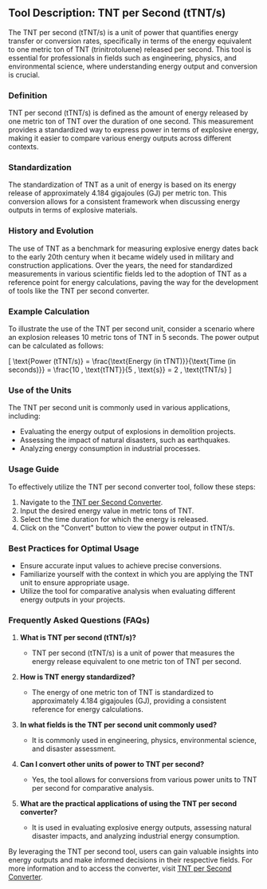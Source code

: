 ## Tool Description: TNT per Second (tTNT/s)

The TNT per second (tTNT/s) is a unit of power that quantifies energy transfer or conversion rates, specifically in terms of the energy equivalent to one metric ton of TNT (trinitrotoluene) released per second. This tool is essential for professionals in fields such as engineering, physics, and environmental science, where understanding energy output and conversion is crucial.

### Definition
TNT per second (tTNT/s) is defined as the amount of energy released by one metric ton of TNT over the duration of one second. This measurement provides a standardized way to express power in terms of explosive energy, making it easier to compare various energy outputs across different contexts.

### Standardization
The standardization of TNT as a unit of energy is based on its energy release of approximately 4.184 gigajoules (GJ) per metric ton. This conversion allows for a consistent framework when discussing energy outputs in terms of explosive materials.

### History and Evolution
The use of TNT as a benchmark for measuring explosive energy dates back to the early 20th century when it became widely used in military and construction applications. Over the years, the need for standardized measurements in various scientific fields led to the adoption of TNT as a reference point for energy calculations, paving the way for the development of tools like the TNT per second converter.

### Example Calculation
To illustrate the use of the TNT per second unit, consider a scenario where an explosion releases 10 metric tons of TNT in 5 seconds. The power output can be calculated as follows:

\[ \text{Power (tTNT/s)} = \frac{\text{Energy (in tTNT)}}{\text{Time (in seconds)}} = \frac{10 \, \text{tTNT}}{5 \, \text{s}} = 2 \, \text{tTNT/s} \]

### Use of the Units
The TNT per second unit is commonly used in various applications, including:
- Evaluating the energy output of explosions in demolition projects.
- Assessing the impact of natural disasters, such as earthquakes.
- Analyzing energy consumption in industrial processes.

### Usage Guide
To effectively utilize the TNT per second converter tool, follow these steps:
1. Navigate to the [TNT per Second Converter](https://www.inayam.co/unit-converter/power).
2. Input the desired energy value in metric tons of TNT.
3. Select the time duration for which the energy is released.
4. Click on the "Convert" button to view the power output in tTNT/s.

### Best Practices for Optimal Usage
- Ensure accurate input values to achieve precise conversions.
- Familiarize yourself with the context in which you are applying the TNT unit to ensure appropriate usage.
- Utilize the tool for comparative analysis when evaluating different energy outputs in your projects.

### Frequently Asked Questions (FAQs)

1. **What is TNT per second (tTNT/s)?**
   - TNT per second (tTNT/s) is a unit of power that measures the energy release equivalent to one metric ton of TNT per second.

2. **How is TNT energy standardized?**
   - The energy of one metric ton of TNT is standardized to approximately 4.184 gigajoules (GJ), providing a consistent reference for energy calculations.

3. **In what fields is the TNT per second unit commonly used?**
   - It is commonly used in engineering, physics, environmental science, and disaster assessment.

4. **Can I convert other units of power to TNT per second?**
   - Yes, the tool allows for conversions from various power units to TNT per second for comparative analysis.

5. **What are the practical applications of using the TNT per second converter?**
   - It is used in evaluating explosive energy outputs, assessing natural disaster impacts, and analyzing industrial energy consumption.

By leveraging the TNT per second tool, users can gain valuable insights into energy outputs and make informed decisions in their respective fields. For more information and to access the converter, visit [TNT per Second Converter](https://www.inayam.co/unit-converter/power).